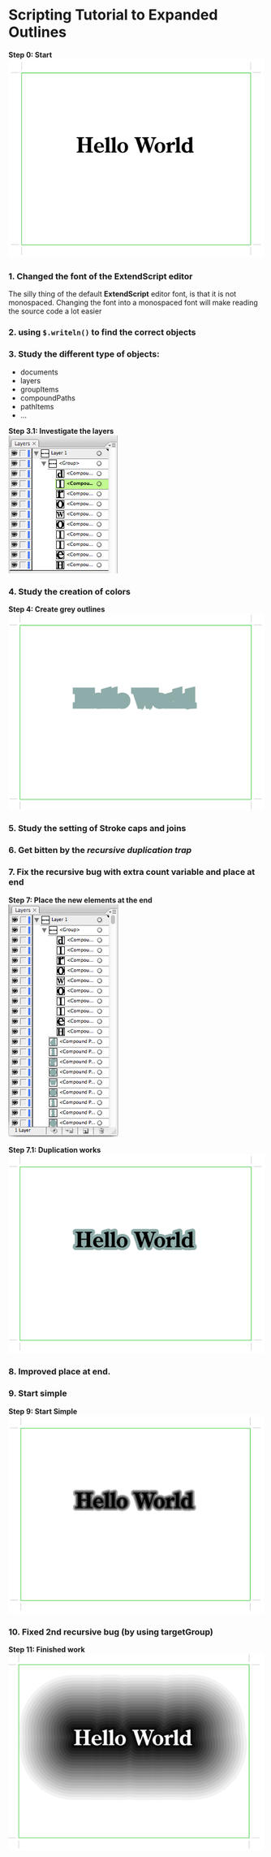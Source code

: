 # Scripting Tutorial to Expanded Outlines

**Step 0: Start**  
![Step 0](screenshots/step0_start.png)

### 1. Changed the font of the ExtendScript editor

The silly thing of the default **ExtendScript** editor font, is that it is not monospaced. Changing the font into a monospaced font will make reading the source code a lot easier

### 2. using `$.writeln()` to find the correct objects


### 3. Study the different type of objects:

- documents
- layers
- groupItems
- compoundPaths
- pathItems
- ...

**Step 3.1: Investigate the layers**  
![Step 3.1](screenshots/step0_illustrator_layers.png)
    
### 4. Study the creation of colors

**Step 4: Create grey outlines**  
![Step 4](screenshots/step1_grey_outlines.png)

### 5. Study the setting of Stroke caps and joins

### 6. Get bitten by the ***recursive duplication trap***

### 7. Fix the recursive bug with extra count variable and place at end

**Step 7: Place the new elements at the end**  
![Step 7](screenshots/step2_placing_at_the_end.png)

**Step 7.1: Duplication works**  
![Step 7.1](screenshots/step2_duplicate_works.png)

### 8. Improved place at end.

### 9. Start simple

**Step 9: Start Simple**  
![Step 9](screenshots/step3_start_simple.png)

### 10. Fixed 2nd recursive bug (by using targetGroup)

**Step 11: Finished work**  
![Finished work](screenshots/step4_finished.png)






